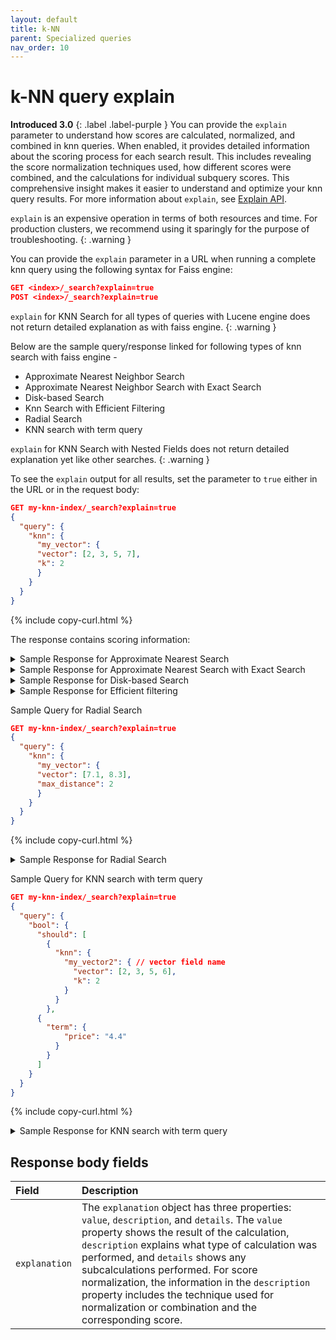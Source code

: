 ```yaml
---
layout: default
title: k-NN
parent: Specialized queries
nav_order: 10
---
```


# k-NN query explain
**Introduced 3.0**
{: .label .label-purple }
You can provide the `explain` parameter to understand how scores are calculated, normalized, and combined in knn queries. When enabled, it provides detailed information about the scoring process for each search result. This includes revealing the score normalization techniques used, how different scores were combined, and the calculations for individual subquery scores. This comprehensive insight makes it easier to understand and optimize your knn query results. For more information about `explain`, see [Explain API]({{site.url}}{{site.baseurl}}/api-reference/explain/).

`explain` is an expensive operation in terms of both resources and time. For production clusters, we recommend using it sparingly for the purpose of troubleshooting.
{: .warning }

You can provide the `explain` parameter in a URL when running a complete knn query using the following syntax for Faiss engine:

```json
GET <index>/_search?explain=true
POST <index>/_search?explain=true
```

`explain` for KNN Search for all types of queries with Lucene engine does not return detailed explanation as with faiss engine.
{: .warning }

Below are the sample query/response linked for following types of knn search with faiss engine -

- Approximate Nearest Neighbor Search
- Approximate Nearest Neighbor Search with Exact Search
- Disk-based Search
- Knn Search with Efficient Filtering
- Radial Search
- KNN search with term query

`explain` for KNN Search with Nested Fields does not return detailed explanation yet like other searches.
{: .warning }

To see the `explain` output for all results, set the parameter to `true` either in the URL or in the request body:

```json
GET my-knn-index/_search?explain=true
{
  "query": {
    "knn": {
      "my_vector": {
      "vector": [2, 3, 5, 7],
      "k": 2
      }
    }
  }
}
```
{% include copy-curl.html %}

The response contains scoring information:

<details markdown="block">
  <summary>
    Sample Response for Approximate Nearest Search
  </summary>
  {: .text-delta}

```json
{
  "took": 216038,
  "timed_out": false,
  "_shards": {
    "total": 1,
    "successful": 1,
    "skipped": 0,
    "failed": 0
  },
  "hits": {
    "total": {
      "value": 2,
      "relation": "eq"
    },
    "max_score": 88.4,
    "hits": [
      {
        "_shard": "[my-knn-index-1][0]",
        "_node": "VHcyav6OTsmXdpsttX2Yug",
        "_index": "my-knn-index-1",
        "_id": "5",
        "_score": 88.4,
        "_source": {
          "my_vector1": [
            2.5,
            3.5,
            5.5,
            7.4
          ],
          "price": 8.9
        },
        "_explanation": {
          "value": 88.4,
          "description": "the type of knn search executed was Approximate-NN",
          "details": [
            {
              "value": 88.4,
              "description": "the type of knn search executed at leaf was Approximate-NN with vectorDataType = FLOAT, spaceType = innerproduct where score is computed as `-rawScore + 1` from:",
              "details": [
                {
                  "value": -87.4,
                  "description": "rawScore, returned from FAISS library",
                  "details": []
                }
              ]
            }
          ]
        }
      },
      {
        "_shard": "[my-knn-index-1][0]",
        "_node": "VHcyav6OTsmXdpsttX2Yug",
        "_index": "my-knn-index-1",
        "_id": "2",
        "_score": 84.7,
        "_source": {
          "my_vector1": [
            2.5,
            3.5,
            5.6,
            6.7
          ],
          "price": 5.5
        },
        "_explanation": {
          "value": 84.7,
          "description": "the type of knn search executed was Approximate-NN",
          "details": [
            {
              "value": 84.7,
              "description": "the type of knn search executed at leaf was Approximate-NN with vectorDataType = FLOAT, spaceType = innerproduct where score is computed as `-rawScore + 1` from:",
              "details": [
                {
                  "value": -83.7,
                  "description": "rawScore, returned from FAISS library",
                  "details": []
                }
              ]
            }
          ]
        }
      }
    ]
  }
}
```
</details>

<details markdown="block">
  <summary>
    Sample Response for Approximate Nearest Search with Exact Search
  </summary>
  {: .text-delta}

```json
{
  "took": 87,
  "timed_out": false,
  "_shards": {
    "total": 1,
    "successful": 1,
    "skipped": 0,
    "failed": 0
  },
  "hits": {
    "total": {
      "value": 2,
      "relation": "eq"
    },
    "max_score": 84.7,
    "hits": [
      {
        "_shard": "[my-knn-index-1][0]",
        "_node": "MQVux8dZRWeznuEYKhMq0Q",
        "_index": "my-knn-index-1",
        "_id": "7",
        "_score": 84.7,
        "_source": {
          "my_vector2": [
            2.5,
            3.5,
            5.6,
            6.7
          ],
          "price": 5.5
        },
        "_explanation": {
          "value": 84.7,
          "description": "the type of knn search executed was Approximate-NN",
          "details": [
            {
              "value": 84.7,
              "description": "the type of knn search executed at leaf was Exact with spaceType = INNER_PRODUCT, vectorDataType = FLOAT, queryVector = [2.0, 3.0, 5.0, 6.0]",
              "details": []
            }
          ]
        }
      },
      {
        "_shard": "[my-knn-index-1][0]",
        "_node": "MQVux8dZRWeznuEYKhMq0Q",
        "_index": "my-knn-index-1",
        "_id": "8",
        "_score": 82.2,
        "_source": {
          "my_vector2": [
            4.5,
            5.5,
            6.7,
            3.7
          ],
          "price": 4.4
        },
        "_explanation": {
          "value": 82.2,
          "description": "the type of knn search executed was Approximate-NN",
          "details": [
            {
              "value": 82.2,
              "description": "the type of knn search executed at leaf was Exact with spaceType = INNER_PRODUCT, vectorDataType = FLOAT, queryVector = [2.0, 3.0, 5.0, 6.0]",
              "details": []
            }
          ]
        }
      }
    ]
  }
```
</details>

<details markdown="block">
  <summary>
    Sample Response for Disk-based Search
  </summary>
  {: .text-delta}

```json
{
  "took" : 4,
  "timed_out" : false,
  "_shards" : {
    "total" : 1,
    "successful" : 1,
    "skipped" : 0,
    "failed" : 0
  },
  "hits" : {
    "total" : {
      "value" : 1,
      "relation" : "eq"
    },
    "max_score" : 381.0,
    "hits" : [
      {
        "_shard" : "[my-vector-index][0]",
        "_node" : "pLaiqZftTX-MVSKdQSu7ow",
        "_index" : "my-vector-index",
        "_id" : "9",
        "_score" : 381.0,
        "_source" : {
          "my_vector_field" : [
            9.5,
            9.5,
            9.5,
            9.5,
            9.5,
            9.5,
            9.5,
            9.5
          ],
          "price" : 8.9
        },
        "_explanation" : {
          "value" : 381.0,
          "description" : "the type of knn search executed was Disk-based and the first pass k was 100 with vector dimension of 8, over sampling factor of 5.0, shard level rescoring enabled",
          "details" : [
            {
              "value" : 381.0,
              "description" : "the type of knn search executed at leaf was Approximate-NN with spaceType = HAMMING, vectorDataType = FLOAT, queryVector = [1.5, 2.5, 3.5, 4.5, 5.5, 6.5, 7.5, 8.5]",
              "details" : [ ]
            }
          ]
        }
      }
    ]
  }
}
```
</details>


<details markdown="block">
  <summary>
    Sample Response for Efficient filtering
  </summary>
  {: .text-delta}

```json
{
  "took" : 51,
  "timed_out" : false,
  "_shards" : {
    "total" : 1,
    "successful" : 1,
    "skipped" : 0,
    "failed" : 0
  },
  "hits" : {
    "total" : {
      "value" : 2,
      "relation" : "eq"
    },
    "max_score" : 0.8620689,
    "hits" : [
      {
        "_shard" : "[products-shirts][0]",
        "_node" : "9epk8WoFT8yvnUI0tAaJgQ",
        "_index" : "products-shirts",
        "_id" : "8",
        "_score" : 0.8620689,
        "_source" : {
          "item_vector" : [
            2.4,
            4.0,
            3.0
          ],
          "size" : "small",
          "rating" : 8
        },
        "_explanation" : {
          "value" : 0.8620689,
          "description" : "the type of knn search executed was Approximate-NN",
          "details" : [
            {
              "value" : 0.8620689,
              "description" : "the type of knn search executed at leaf was Exact since filteredIds = 2 is less than or equal to K = 10 with spaceType = L2, vectorDataType = FLOAT, queryVector = [2.0, 4.0, 3.0]",
              "details" : [ ]
            }
          ]
        }
      },
      {
        "_shard" : "[products-shirts][0]",
        "_node" : "9epk8WoFT8yvnUI0tAaJgQ",
        "_index" : "products-shirts",
        "_id" : "6",
        "_score" : 0.029691212,
        "_source" : {
          "item_vector" : [
            6.4,
            3.4,
            6.6
          ],
          "size" : "small",
          "rating" : 9
        },
        "_explanation" : {
          "value" : 0.029691212,
          "description" : "the type of knn search executed was Approximate-NN",
          "details" : [
            {
              "value" : 0.029691212,
              "description" : "the type of knn search executed at leaf was Exact since filteredIds = 2 is less than or equal to K = 10 with spaceType = L2, vectorDataType = FLOAT, queryVector = [2.0, 4.0, 3.0]",
              "details" : [ ]
            }
          ]
        }
      }
    ]
  }
}
```
</details>

Sample Query for Radial Search
```json
GET my-knn-index/_search?explain=true
{
  "query": {
    "knn": {
      "my_vector": {
      "vector": [7.1, 8.3],
      "max_distance": 2
      }
    }
  }
}
```
{% include copy-curl.html %}

<details markdown="block">
  <summary>
    Sample Response for Radial Search
  </summary>
  {: .text-delta}

```json
{
  "took" : 376529,
  "timed_out" : false,
  "_shards" : {
    "total" : 1,
    "successful" : 1,
    "skipped" : 0,
    "failed" : 0
  },
  "hits" : {
    "total" : {
      "value" : 2,
      "relation" : "eq"
    },
    "max_score" : 0.98039204,
    "hits" : [
      {
        "_shard" : "[knn-index-test][0]",
        "_node" : "c9b4aPe4QGO8eOtb8P5D3g",
        "_index" : "knn-index-test",
        "_id" : "1",
        "_score" : 0.98039204,
        "_source" : {
          "my_vector" : [
            7.0,
            8.2
          ],
          "price" : 4.4
        },
        "_explanation" : {
          "value" : 0.98039204,
          "description" : "the type of knn search executed was Radial with the radius of 2.0",
          "details" : [
            {
              "value" : 0.98039204,
              "description" : "the type of knn search executed at leaf was Approximate-NN with vectorDataType = FLOAT, spaceType = l2 where score is computed as `1 / (1 + rawScore)` from:",
              "details" : [
                {
                  "value" : 0.020000057,
                  "description" : "rawScore, returned from FAISS library",
                  "details" : [ ]
                }
              ]
            }
          ]
        }
      },
      {
        "_shard" : "[knn-index-test][0]",
        "_node" : "c9b4aPe4QGO8eOtb8P5D3g",
        "_index" : "knn-index-test",
        "_id" : "3",
        "_score" : 0.9615384,
        "_source" : {
          "my_vector" : [
            7.3,
            8.3
          ],
          "price" : 19.1
        },
        "_explanation" : {
          "value" : 0.9615384,
          "description" : "the type of knn search executed was Radial with the radius of 2.0",
          "details" : [
            {
              "value" : 0.9615384,
              "description" : "the type of knn search executed at leaf was Approximate-NN with vectorDataType = FLOAT, spaceType = l2 where score is computed as `1 / (1 + rawScore)` from:",
              "details" : [
                {
                  "value" : 0.040000115,
                  "description" : "rawScore, returned from FAISS library",
                  "details" : [ ]
                }
              ]
            }
          ]
        }
      }
    ]
  }
}

```
</details>

Sample Query for KNN search with term query
```json
GET my-knn-index/_search?explain=true
{
  "query": {
    "bool": {
      "should": [
        {
          "knn": {
            "my_vector2": { // vector field name
              "vector": [2, 3, 5, 6],
              "k": 2
            }
          }
        },
      {
        "term": {
            "price": "4.4"
          }
        }
      ]
    }  
  }
}
```
{% include copy-curl.html %}

<details markdown="block">
  <summary>
    Sample Response for KNN search with term query
  </summary>
  {: .text-delta}

```json
{
  "took" : 51,
  "timed_out" : false,
  "_shards" : {
    "total" : 1,
    "successful" : 1,
    "skipped" : 0,
    "failed" : 0
  },
  "hits" : {
    "total" : {
      "value" : 2,
      "relation" : "eq"
    },
    "max_score" : 84.7,
    "hits" : [
      {
        "_shard" : "[my-knn-index-1][0]",
        "_node" : "c9b4aPe4QGO8eOtb8P5D3g",
        "_index" : "my-knn-index-1",
        "_id" : "7",
        "_score" : 84.7,
        "_source" : {
          "my_vector2" : [
            2.5,
            3.5,
            5.6,
            6.7
          ],
          "price" : 5.5
        },
        "_explanation" : {
          "value" : 84.7,
          "description" : "sum of:",
          "details" : [
            {
              "value" : 84.7,
              "description" : "the type of knn search executed was Approximate-NN",
              "details" : [
                {
                  "value" : 84.7,
                  "description" : "the type of knn search executed at leaf was Approximate-NN with vectorDataType = FLOAT, spaceType = innerproduct where score is computed as `-rawScore + 1` from:",
                  "details" : [
                    {
                      "value" : -83.7,
                      "description" : "rawScore, returned from FAISS library",
                      "details" : [ ]
                    }
                  ]
                }
              ]
            }
          ]
        }
      },
      {
        "_shard" : "[my-knn-index-1][0]",
        "_node" : "c9b4aPe4QGO8eOtb8P5D3g",
        "_index" : "my-knn-index-1",
        "_id" : "8",
        "_score" : 83.2,
        "_source" : {
          "my_vector2" : [
            4.5,
            5.5,
            6.7,
            3.7
          ],
          "price" : 4.4
        },
        "_explanation" : {
          "value" : 83.2,
          "description" : "sum of:",
          "details" : [
            {
              "value" : 82.2,
              "description" : "the type of knn search executed was Approximate-NN",
              "details" : [
                {
                  "value" : 82.2,
                  "description" : "the type of knn search executed at leaf was Approximate-NN with vectorDataType = FLOAT, spaceType = innerproduct where score is computed as `-rawScore + 1` from:",
                  "details" : [
                    {
                      "value" : -81.2,
                      "description" : "rawScore, returned from FAISS library",
                      "details" : [ ]
                    }
                  ]
                }
              ]
            },
            {
              "value" : 1.0,
              "description" : "price:[1082969293 TO 1082969293]",
              "details" : [ ]
            }
          ]
        }
      }
    ]
  }
}
```
</details>

## Response body fields

Field | Description
:--- | :---
`explanation` | The `explanation` object has three properties: `value`, `description`, and `details`. The `value` property shows the result of the calculation, `description` explains what type of calculation was performed, and `details` shows any subcalculations performed. For score normalization, the information in the `description` property includes the technique used for normalization or combination and the corresponding score.

